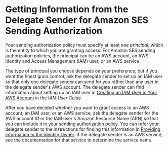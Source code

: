 # Getting Information from the Delegate Sender for Amazon SES Sending Authorization<a name="sending-authorization-identity-owner-tasks-information"></a>

Your sending authorization policy must specify at least one *principal*, which is the entity to which you are granting access\. For Amazon SES sending authorization policies, the principal can be an AWS account, an AWS Identity and Access Management \(IAM\) user, or an AWS service\.

The type of principal you choose depends on your preference, but if you want the finest grain control, ask the delegate sender to set up an IAM user so that only one delegate sender can send for you rather than any user in the delegate sender's AWS account\. The delegate sender can find information about setting up an IAM user in [Creating an IAM User in Your AWS Account](https://docs.aws.amazon.com/IAM/latest/UserGuide/Using_SettingUpUser.html) in the *IAM User Guide*\.

After you have decided whether you want to grant access to an AWS account, an IAM user, or an AWS service, ask the delegate sender for the AWS account ID or the IAM user's Amazon Resource Name \(ARN\) so that you can include it in your sending authorization policy\. You can refer your delegate sender to the instructions for finding this information in [Providing Information to the Identity Owner](sending-authorization-delegate-sender-tasks-information.md)\. If the delegate sender is an AWS service, see the documentation for that service to determine the service name\.
